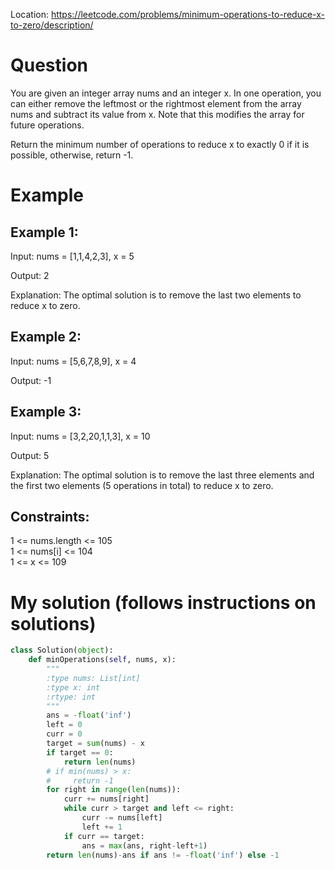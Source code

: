 Location: https://leetcode.com/problems/minimum-operations-to-reduce-x-to-zero/description/
# Question
You are given an integer array nums and an integer x. In one operation, you can either remove the leftmost or the rightmost element from the array nums and subtract its value from x. Note that this modifies the array for future operations.

Return the minimum number of operations to reduce x to exactly 0 if it is possible, otherwise, return -1.
 
# Example

## Example 1:

Input: nums = [1,1,4,2,3], x = 5

Output: 2

Explanation: The optimal solution is to remove the last two elements to reduce x to zero.

## Example 2:

Input: nums = [5,6,7,8,9], x = 4

Output: -1

## Example 3:

Input: nums = [3,2,20,1,1,3], x = 10

Output: 5

Explanation: The optimal solution is to remove the last three elements and the first two elements (5 operations in total) to reduce x to zero.
 

## Constraints:

1 <= nums.length <= 105\
1 <= nums[i] <= 104\
1 <= x <= 109
 

# My solution (follows instructions on solutions)
```python
class Solution(object):
    def minOperations(self, nums, x):
        """
        :type nums: List[int]
        :type x: int
        :rtype: int
        """
        ans = -float('inf')
        left = 0
        curr = 0
        target = sum(nums) - x
        if target == 0:
            return len(nums)
        # if min(nums) > x:
        #     return -1
        for right in range(len(nums)):
            curr += nums[right]
            while curr > target and left <= right:
                curr -= nums[left]
                left += 1
            if curr == target:
                ans = max(ans, right-left+1)
        return len(nums)-ans if ans != -float('inf') else -1
```
